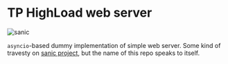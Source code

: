 # TP HighLoad web server

![sanic](https://proxy.duckduckgo.com/iur/?f=1&image_host=http%3A%2F%2Ffc08.deviantart.net%2Ffs70%2Ff%2F2011%2F216%2F3%2Fa%2Fi_drew_sanic_hegehog_by_andyparka-d44xhhu.jpg&u=http://orig08.deviantart.net/402f/f/2011/216/3/a/i_drew_sanic_hegehog_by_andyparka-d44xhhu.jpg)

`asyncio`-based dummy implementation of simple web server.
Some kind of travesty on [sanic project](https://github.com/huge-success/sanic), but the name of this repo speaks to itself.
